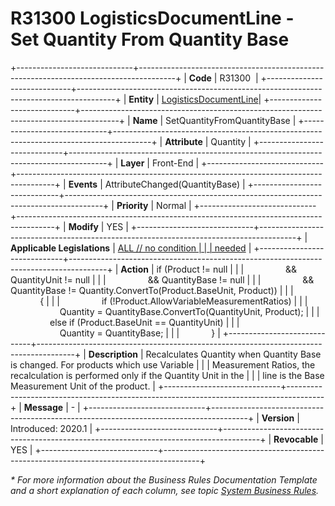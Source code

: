 ﻿---
erp.type: front-end-business-rule
erp.entity: logistics-documents
---

# R31300 LogisticsDocumentLine - Set Quantity From Quantity Base
+-----------------------------+---------------------------------------------------------------------------------------+
| **Code**                    | R31300                                                                                |
+-----------------------------+---------------------------------------------------------------------------------------+
| **Entity**                  | [LogisticsDocumentLine](~/reference/common-business-rules/logistics-documents-business-rules.md)|
+-----------------------------+---------------------------------------------------------------------------------------+
| **Name**                    | SetQuantityFromQuantityBase                                                           |
+-----------------------------+---------------------------------------------------------------------------------------+
| **Attribute**               | Quantity                                                                              |
+-----------------------------+---------------------------------------------------------------------------------------+
| **Layer**                   | Front-End                                                                             |
+-----------------------------+---------------------------------------------------------------------------------------+
| **Events**                  | AttributeChanged(QuantityBase)                                                        |
+-----------------------------+---------------------------------------------------------------------------------------+
| **Priority**                | Normal                                                                                |
+-----------------------------+---------------------------------------------------------------------------------------+
| **Modify**                  | YES                                                                                   |
+-----------------------------+---------------------------------------------------------------------------------------+
| **Applicable Legislations** | [ALL // no condition                                                                  |
|                             | needed](xref:applicable-legislations)                                                 |
+-----------------------------+---------------------------------------------------------------------------------------+
| **Action**                  | if (Product != null                                                                   |
|                             |                 && QuantityUnit != null                                               |
|                             |                 && QuantityBase != null                                               |
|                             |                 && QuantityBase != Quantity.ConvertTo(Product.BaseUnit, Product))     |
|                             |             {                                                                         |
|                             |                 if (!Product.AllowVariableMeasurementRatios)                          |
|                             |                     Quantity = QuantityBase.ConvertTo(QuantityUnit, Product);         |
|                             |                 else if (Product.BaseUnit == QuantityUnit)                            |
|                             |                     Quantity = QuantityBase;                                          |
|                             |             }                                                                         |
+-----------------------------+---------------------------------------------------------------------------------------+
| **Description**             | Recalculates Quantity when Quantity Base is changed. For products which use Variable  |
|                             | Measurement Ratios, the recalculation is performed only if the Quantity Unit in the   |
|                             | line is the Base Мeasurement Unit of the product.                                     |
+-----------------------------+---------------------------------------------------------------------------------------+
| **Message**                 | \-                                                                                    |
+-----------------------------+---------------------------------------------------------------------------------------+
| **Version**                 | Introduced: 2020.1                                                                    |
+-----------------------------+---------------------------------------------------------------------------------------+
| **Revocable**               | YES                                                                                   |
+-----------------------------+---------------------------------------------------------------------------------------+

*\* For more information about the Business Rules Documentation Template and a short explanation of each column, see
topic [System Business Rules](../templates/template-description-system-business-rules.md).*
